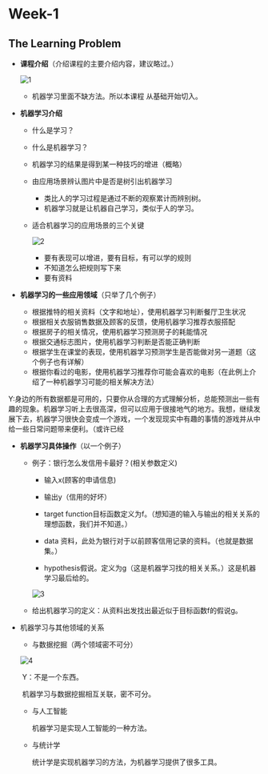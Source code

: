 # Week-1

## The Learning Problem

- **课程介绍**（介绍课程的主要介绍内容，建议略过。）

  ![1](https://github.com/doordiey/Machine-Learning-Foundations/week-1/image/1.png)

  - 机器学习里面不缺方法。所以本课程 从基础开始切入。

- **机器学习介绍**

  - 什么是学习？

  - 什么是机器学习？

  - 机器学习的结果是得到某一种技巧的增进（概略）

  - 由应用场景辨认图片中是否是树引出机器学习

    - 类比人的学习过程是通过不断的观察累计而辨别树。
    - 机器学习就是让机器自己学习，类似于人的学习。

  - 适合机器学习的应用场景的三个关键

    ![2](https://github.com/doordiey/Machine-Learning-Foundations/week-1/image/2.png)

    - 要有表现可以增进，要有目标，有可以学的规则
    - 不知道怎么把规则写下来
    - 要有资料

- **机器学习的一些应用领域**（只举了几个例子）

  - 根据推特的相关资料（文字和地址），使用机器学习判断餐厅卫生状况
  - 根据相关衣服销售数据及顾客的反馈，使用机器学习推荐衣服搭配
  - 根据房子的相关情况，使用机器学习预测房子的耗能情况
  - 根据交通标志图片，使用机器学习判断是否能正确判断
  - 根据学生在课堂的表现，使用机器学习预测学生是否能做对另一道题（这个例子也有详解）
  - 根据你看过的电影，使用机器学习推荐你可能会喜欢的电影（在此例上介绍了一种机器学习可能的相关解决方法）

Y:身边的所有数据都是可用的，只要你从合理的方式理解分析，总能预测出一些有趣的现象。机器学习听上去很高深，但可以应用于很接地气的地方。我想，继续发展下去，机器学习很快会变成一个游戏，一个发现现实中有趣的事情的游戏并从中给一些日常问题带来便利。（或许已经

- **机器学习具体操作**（以一个例子）

  - 例子：银行怎么发信用卡最好？(相关参数定义)

    - 输入x(顾客的申请信息)

    -  输出y（信用的好坏）
    -  target function目标函数定义为f。（想知道的输入与输出的相关关系的理想函数，我们并不知道。）
    -  data 资料，此处为银行对于以前顾客信用记录的资料。（也就是数据集。）
    - hypothesis假说。定义为g（这是机器学习找的相关关系。）这是机器学习最后给的。

    ![3](https://github.com/doordiey/Machine-Learning-Foundations/week-1/image/3.png)

  - 给出机器学习的定义：从资料出发找出最近似于目标函数f的假说g。

- 机器学习与其他领域的关系

  - 与数据挖掘（两个领域密不可分）

   ![4](https://github.com/doordiey/Machine-Learning-Foundations/week-1/image/4.png)

  ​        Y：不是一个东西。

  ​       机器学习与数据挖掘相互关联，密不可分。

  - 与人工智能

    机器学习是实现人工智能的一种方法。

  - 与统计学

    统计学是实现机器学习的方法，为机器学习提供了很多工具。

